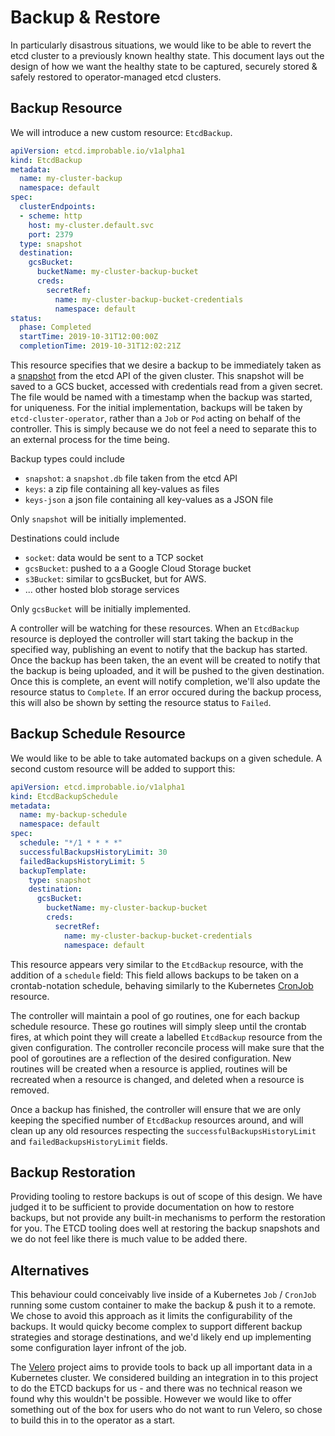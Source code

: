 # Backup & Restore

In particularly disastrous situations, we would like to be able to revert the etcd cluster to a previously known healthy state.
This document lays out the design of how we want the healthy state to be captured, securely stored & safely restored to operator-managed etcd clusters.

## Backup Resource

We will introduce a new custom resource: `EtcdBackup`.

```yaml
apiVersion: etcd.improbable.io/v1alpha1
kind: EtcdBackup
metadata:
  name: my-cluster-backup
  namespace: default
spec:
  clusterEndpoints: 
  - scheme: http
    host: my-cluster.default.svc
    port: 2379
  type: snapshot
  destination:
    gcsBucket:
      bucketName: my-cluster-backup-bucket
      creds:
        secretRef: 
          name: my-cluster-backup-bucket-credentials
          namespace: default
status:
  phase: Completed
  startTime: 2019-10-31T12:00:00Z
  completionTime: 2019-10-31T12:02:21Z
```

This resource specifies that we desire a backup to be immediately taken as a [snapshot](https://github.com/etcd-io/etcd/blob/master/Documentation/op-guide/recovery.md#snapshotting-the-keyspace) from the etcd API of the given cluster.
This snapshot will be saved to a GCS bucket, accessed with credentials read from a given secret.
The file would be named with a timestamp when the backup was started, for uniqueness.
For the initial implementation, backups will be taken by `etcd-cluster-operator`, rather than a `Job` or `Pod` acting on behalf of the controller.
This is simply because we do not feel a need to separate this to an external process for the time being.

Backup types could include
  * `snapshot`: a `snapshot.db` file taken from the etcd API
  * `keys`: a zip file containing all key-values as files
  * `keys-json` a json file containing all key-values as a JSON file

Only `snapshot` will be initially implemented.

Destinations could include
  * `socket`: data would be sent to a TCP socket
  * `gcsBucket`: pushed to a a Google Cloud Storage bucket
  * `s3Bucket`: similar to gcsBucket, but for AWS.
  * ... other hosted blob storage services

Only `gcsBucket` will be initially implemented.

A controller will be watching for these resources.
When an `EtcdBackup` resource is deployed the controller will start taking the backup in the specified way, publishing an event to notify that the backup has started. 
Once the backup has been taken, the an event will be created to notify that the backup is being uploaded, and it will be pushed to the given destination.
Once this is complete, an event will notify completion, we'll also update the resource status to `Complete`.
If an error occured during the backup process, this will also be shown by setting the resource status to `Failed`.

## Backup Schedule Resource

We would like to be able to take automated backups on a given schedule. 
A second custom resource will be added to support this: 

```yaml
apiVersion: etcd.improbable.io/v1alpha1
kind: EtcdBackupSchedule
metadata:
  name: my-backup-schedule
  namespace: default
spec:
  schedule: "*/1 * * * *"
  successfulBackupsHistoryLimit: 30
  failedBackupsHistoryLimit: 5
  backupTemplate:
    type: snapshot
    destination:
      gcsBucket:
        bucketName: my-cluster-backup-bucket
        creds:
          secretRef: 
            name: my-cluster-backup-bucket-credentials
            namespace: default
```

This resource appears very similar to the `EtcdBackup` resource, with the addition of a `schedule` field:
This field allows backups to be taken on a crontab-notation schedule, behaving similarly to the Kubernetes [CronJob](https://kubernetes.io/docs/tasks/job/automated-tasks-with-cron-jobs/#schedule) resource.

The controller will maintain a pool of go routines, one for each backup schedule resource.
These go routines will simply sleep until the crontab fires, at which point they will create a labelled `EtcdBackup` resource from the given configuration.
The controller reconcile process will make sure that the pool of goroutines are a reflection of the desired configuration.
New routines will be created when a resource is applied, routines will be recreated when a resource is changed, and deleted when a resource is removed.

Once a backup has finished, the controller will ensure that we are only keeping the specified number of `EtcdBackup` resources around, and will clean up any old resources respecting the `successfulBackupsHistoryLimit` and `failedBackupsHistoryLimit` fields.

## Backup Restoration

Providing tooling to restore backups is out of scope of this design.
We have judged it to be sufficient to provide documentation on how to restore backups, but not provide any built-in mechanisms to perform the restoration for you.
The ETCD tooling does well at restoring the backup snapshots and we do not feel like there is much value to be added there.

## Alternatives

This behaviour could conceivably live inside of a Kubernetes `Job` / `CronJob` running some custom container to make the backup & push it to a remote.
We chose to avoid this approach as it limits the configurability of the backups. 
It would quicky become complex to support different backup strategies and storage destinations, and we'd likely end up implementing some configuration layer infront of the job.

The [Velero](https://github.com/vmware-tanzu/velero) project aims to provide tools to back up all important data in a Kubernetes cluster. 
We considered building an integration in to this project to do the ETCD backups for us - and there was no technical reason we found why this wouldn't be possible. 
However we would like to offer something out of the box for users who do not want to run Velero, so chose to build this in to the operator as a start.

